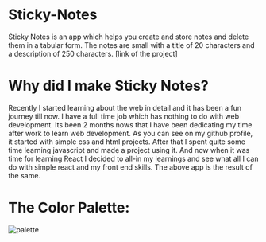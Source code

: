 
# Sticky-Notes

Sticky Notes is an app which helps you create and store notes and delete them in a tabular form.
The notes are small with a title of 20 characters and a description of 250 characters.
[link of the project]

# Why did I make Sticky Notes?

Recently I started learning about the web in detail and it has been a fun journey till now. I have a full time job which has nothing to do with web development.
Its been 2 months nows that I have been dedicating my time after work to learn web development. As you can see on my github profile, it started with simple css and html projects.
After that I spent quite some time learning javascript and made a project using it. 
And now when it was time for learning React I decided to all-in my learnings and see what all I can do with simple react and my front end skills.
The above app is the result of the same.


# The Color Palette:

![palette](https://user-images.githubusercontent.com/31709147/127912739-c277a625-6956-4477-9519-e83dc994e926.PNG)
